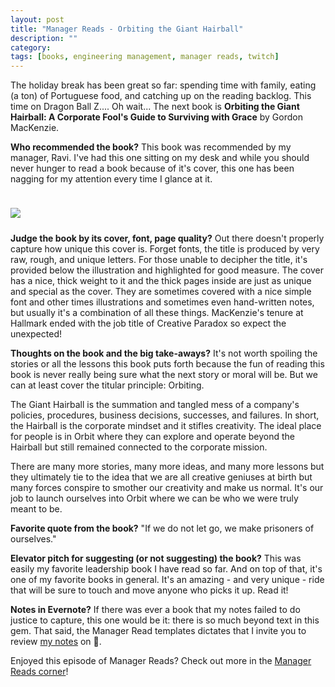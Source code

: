 ```yaml
---
layout: post
title: "Manager Reads - Orbiting the Giant Hairball"
description: ""
category: 
tags: [books, engineering management, manager reads, twitch]
---
```


The holiday break has been great so far: spending time with family, eating (a ton) of Portuguese food, and catching up on the reading backlog. This time on Dragon Ball Z.... Oh wait... The next book is **Orbiting the Giant Hairball: A Corporate Fool's Guide to Surviving with Grace** by Gordon MacKenzie.

**Who recommended the book?** This book was recommended by my manager, Ravi. I've had this one sitting on my desk and while you should never hunger to read a book because of it's cover, this one has been nagging for my attention every time I glance at it.

<div>
    <img class="rounded-corners" style="max-width: 350px; border: 1px; margin-top: 24px;" src="{{ site.images2018 }}/12-26/orbiting.jpg"/>
    <p class="caption-text" style="line-height: 1.5em; margin-bottom: 24px;"><strong></strong></p>
</div>

**Judge the book by its cover, font, page quality?** Out there doesn't properly capture how unique this cover is. Forget fonts, the title is produced by very raw, rough, and unique letters. For those unable to decipher the title, it's provided below the illustration and highlighted for good measure. The cover has a nice, thick weight to it and the thick pages inside are just as unique and special as the cover. They are sometimes covered with a nice simple font and other times illustrations and sometimes even hand-written notes, but usually it's a combination of all these things. MacKenzie's tenure at Hallmark ended with the job title of Creative Paradox so expect the unexpected!

**Thoughts on the book and the big take-aways?** It's not worth spoiling the stories or all the lessons this book puts forth because the fun of reading this book is never really being sure what the next story or moral will be. But we can at least cover the titular principle: Orbiting.

The Giant Hairball is the summation and tangled mess of a company's policies, procedures, business decisions, successes, and failures. In short, the Hairball is the corporate mindset and it stifles creativity. The ideal place for people is in Orbit where they can explore and operate beyond the Hairball but still remained connected to the corporate mission.

There are many more stories, many more ideas, and many more lessons but they ultimately tie to the idea that we are all creative geniuses at birth but many forces conspire to smother our creativity and make us normal. It's our job to launch ourselves into Orbit where we can be who we were truly meant to be.

**Favorite quote from the book?** "If we do not let go, we make prisoners of ourselves."

**Elevator pitch for suggesting (or not suggesting) the book?** This was easily my favorite leadership book I have read so far. And on top of that, it's one of my favorite books in general. It's an amazing - and very unique - ride that will be sure to touch and move anyone who picks it up. Read it!

**Notes in Evernote?** If there was ever a book that my notes failed to do justice to capture, this one would be it: there is so much beyond text in this gem. That said, the Manager Read templates dictates that I invite you to review [my notes][1] on 🐘. 

Enjoyed this episode of Manager Reads? Check out more in the [Manager Reads corner][2]!

[1]: https://www.evernote.com/l/AOTUzpkK66JIOZ7DZvq7-u6ShtvZL0keHWs
[2]: {{site.base_url}}/archive/#manager+reads

